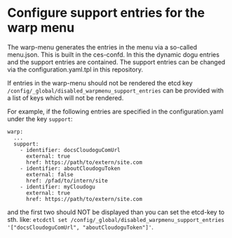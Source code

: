 # Configure support entries for the warp menu

The warp-menu generates the entries in the menu via a so-called menu.json. 
This is built in the ces-confd. In this the dynamic dogu entries and the support entries are contained. 
The support entries can be changed via the configuration.yaml.tpl in this repository.

If entries in the warp-menu should not be rendered the etcd key `/config/_global/disabled_warpmenu_support_entries` can be provided with a list of keys which will not be rendered.

For example, if the following entries are specified in the configuration.yaml under the key `support`:
```
warp:
  ...
  support:
    - identifier: docsCloudoguComUrl
      external: true
      href: https://path/to/extern/site.com
    - identifier: aboutCloudoguToken
      external: false
      href: /pfad/to/intern/site
    - identifier: myCloudogu
      external: true
      href: https://path/to/extern/site.com
```

and the first two should NOT be displayed than you can set the etcd-key to sth. like:
`etcdctl set /config/_global/disabled_warpmenu_support_entries '["docsCloudoguComUrl", "aboutCloudoguToken"]'`.
